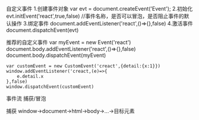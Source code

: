 自定义事件
    1.创建事件对象
    var evt = document.createEvent('Event');
    2.初始化
    evt.initEvent('react',true,false) //事件名称，是否可以冒泡，是否阻止事件的默认操作
    3.绑定事件
    document.addEventListener('react',()=>{},false)
    4.激活事件
    document.dispatchEvent(evt)

推荐的自定义事件
    var myEvent = new Event('react')
    document.body.addEventListener('react',()=>{},false)
    document.body.dispatchEvent(myEvent)

    var customEvent = new CustomEvent('creact',{detail:{x:1}})
    window.addEventListener('creact,(e)=>{
        e.detail.x
    },false)
    window.dispatchEvent(customEvent)

事件流  捕获/冒泡

捕获 window->document->html->body->...->目标元素